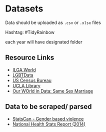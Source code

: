 
# Datasets

Data should be uploaded as `.csv` or `.xlsx` files

Hashtag: #TidyRainbow

each year will have designated folder

## Resource Links

- [ILGA World](https://ilga.org/maps-sexual-orientation-laws)
- [LGBTData](http://www.lgbtdata.com/data.html)
- [US Census Bureau](https://www.census.gov/en.html)
- [UCLA Library](https://guides.library.ucla.edu/lgbt/statistics)
- [Our WOrld in Data: Same Sex Marriage](https://ourworldindata.org/marriages-and-divorces#same-sex-marriage-has-become-possible-in-many-countries)


## Data to be scraped/ parsed

- [StatsCan - Gender based violence](https://www150.statcan.gc.ca/n1/pub/85-002-x/2019001/article/00017-eng.htm)
- [National Health Stats Report (2014)](https://www.cdc.gov/nchs/data/nhsr/nhsr077.pdf)






